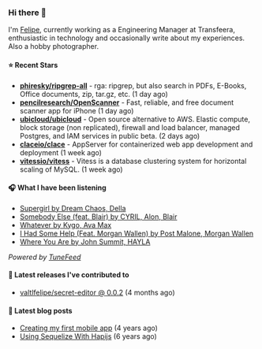### Hi there 👋

I'm [Felipe](https://felipevm.com), currently working as a Engineering Manager at Transfeera, enthusiastic in technology and occasionally write about my experiences. Also a hobby photographer.

#### ⭐ Recent Stars
- **[phiresky/ripgrep-all](https://github.com/phiresky/ripgrep-all)** - rga: ripgrep, but also search in PDFs, E-Books, Office documents, zip, tar.gz, etc. (1 day ago)
- **[pencilresearch/OpenScanner](https://github.com/pencilresearch/OpenScanner)** - Fast, reliable, and free document scanner app for iPhone (1 day ago)
- **[ubicloud/ubicloud](https://github.com/ubicloud/ubicloud)** - Open source alternative to AWS. Elastic compute, block storage (non replicated), firewall and load balancer, managed Postgres, and IAM services in public beta. (2 days ago)
- **[claceio/clace](https://github.com/claceio/clace)** - AppServer for containerized web app development and deployment (1 week ago)
- **[vitessio/vitess](https://github.com/vitessio/vitess)** - Vitess is a database clustering system for horizontal scaling of MySQL. (1 week ago)

#### 🎧 What I have been listening
- [Supergirl by Dream Chaos, Della](https://open.spotify.com/track/0d8OzTCvIWtNrZLflzHed0)
- [Somebody Else (feat. Blair) by CYRIL, Alon, Blair](https://open.spotify.com/track/6apv5HgkyxCNCi2O9ecoqk)
- [Whatever by Kygo, Ava Max](https://open.spotify.com/track/4rTPLtqJxa4UtCBkdMwSp6)
- [I Had Some Help (Feat. Morgan Wallen) by Post Malone, Morgan Wallen](https://open.spotify.com/track/5IZXB5IKAD2qlvTPJYDCFB)
- [Where You Are by John Summit, HAYLA](https://open.spotify.com/track/3pUz2qJe5nqZemi3hhIxMk)

_Powered by [TuneFeed](https://tunefeed.app?ref=valtlfelipe-gh-profile)_ 

#### 🚀 Latest releases I've contributed to


- [valtlfelipe/secret-editor @ 0.0.2](https://github.com/valtlfelipe/secret-editor/releases/tag/0.0.2) (4 months ago)

#### 📄 Latest blog posts
- [Creating my first mobile app](https://felipevm.com/posts/creating-my-first-mobile-app/) (4 years ago)
- [Using Sequelize With Hapijs](https://felipevm.com/posts/using-sequelize-with-hapijs/) (6 years ago)
